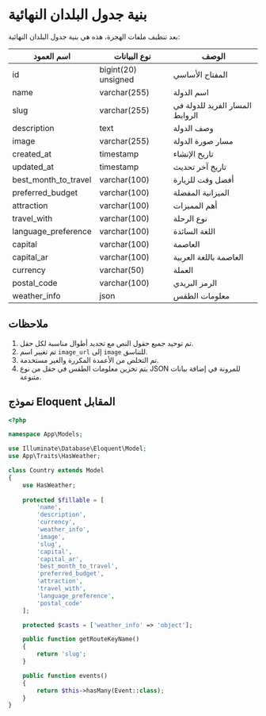 # بنية جدول البلدان النهائية

بعد تنظيف ملفات الهجرة، هذه هي بنية جدول البلدان النهائية:

| اسم العمود | نوع البيانات | الوصف |
|------------|--------------|-------|
| id | bigint(20) unsigned | المفتاح الأساسي |
| name | varchar(255) | اسم الدولة |
| slug | varchar(255) | المسار الفريد للدولة في الروابط |
| description | text | وصف الدولة |
| image | varchar(255) | مسار صورة الدولة |
| created_at | timestamp | تاريخ الإنشاء |
| updated_at | timestamp | تاريخ آخر تحديث |
| best_month_to_travel | varchar(100) | أفضل وقت للزيارة |
| preferred_budget | varchar(100) | الميزانية المفضلة |
| attraction | varchar(100) | أهم المميزات |
| travel_with | varchar(100) | نوع الرحلة |
| language_preference | varchar(100) | اللغة السائدة |
| capital | varchar(100) | العاصمة |
| capital_ar | varchar(100) | العاصمة باللغة العربية |
| currency | varchar(50) | العملة |
| postal_code | varchar(100) | الرمز البريدي |
| weather_info | json | معلومات الطقس |

## ملاحظات
1. تم توحيد جميع حقول النص مع تحديد أطوال مناسبة لكل حقل.
2. تم تغيير اسم `image_url` إلى `image` للتناسق.
3. تم التخلص من الأعمدة المكررة والغير مستخدمة.
4. يتم تخزين معلومات الطقس في حقل من نوع JSON للمرونة في إضافة بيانات متنوعة.

## نموذج Eloquent المقابل
```php
<?php

namespace App\Models;

use Illuminate\Database\Eloquent\Model;
use App\Traits\HasWeather;

class Country extends Model
{
    use HasWeather;
    
    protected $fillable = [
        'name',
        'description',
        'currency',
        'weather_info',
        'image',
        'slug',
        'capital',
        'capital_ar',
        'best_month_to_travel',
        'preferred_budget',
        'attraction',
        'travel_with',
        'language_preference',
        'postal_code'
    ];

    protected $casts = ['weather_info' => 'object'];

    public function getRouteKeyName()
    {
        return 'slug';
    }

    public function events()
    {
        return $this->hasMany(Event::class);
    }
}
```
